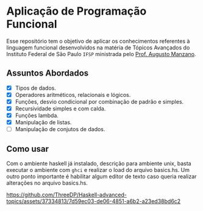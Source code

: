 # Aplicação de Programação Funcional
Esse repositório tem o objetivo de aplicar os conhecimentos referentes à linguagem funcional desenvolvidos na matéria de Tópicos Avançados do Instituto Federal de São Paulo `IFSP` ministrada pelo [Prof. Augusto Manzano](https://github.com/AugustoManzano).

## Assuntos Abordados

- [x] Tipos de dados.
- [x] Operadores aritméticos, relacionais e lógicos.
- [x] Funções, desvio condicional por combinação de padrão e simples.
- [x] Recursividade simples e com calda.
- [x] Funções lambda.
- [x] Manipulação de listas.
- [ ] Manipulação de conjutos de dados.

## Como usar
Com o ambiente haskell já instalado, descrição para ambiente unix, basta executar o ambiente com `ghci` e realizar o load do arquivo basics.hs. Um outro ponto importante é habilitar algum editor de texto caso queria realizar alterações no arquivo basics.hs. 

https://github.com/ThreeDP/Haskell-advanced-topics/assets/37334813/7d59ec03-de06-4851-a6b2-a23ed38bd6c2
